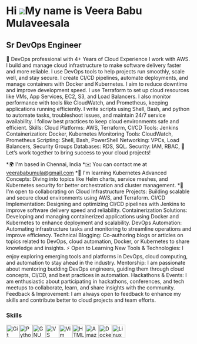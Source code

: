Hi ![](https://user-images.githubusercontent.com/18350557/176309783-0785949b-9127-417c-8b55-ab5a4333674e.gif)My name is Veera Babu Mulaveesala
===========================================================================================================================================

Sr DevOps Engineer
------------------

🚀 DevOps professional with 4+ Years of Cloud Experience I work with  AWS. I build and manage cloud infrastructure to make software delivery faster and more reliable. I use DevOps tools to help projects run smoothly, scale well, and stay secure. I create CI/CD pipelines, automate deployments, and manage containers with Docker and Kubernetes. I aim to reduce downtime and improve development speed. I use Terraform to set up cloud resources like VMs, App Services, EC2, S3, and Load Balancers. I also monitor performance with tools like  CloudWatch, and Prometheus, keeping applications running efficiently. I write scripts using Shell, Bash, and python to automate tasks, troubleshoot issues, and maintain 24/7 service availability. I follow best practices to keep cloud environments safe and efficient. Skills: Cloud Platforms: AWS, Terraform, CI/CD Tools: Jenkins Containerization: Docker, Kubernetes Monitoring Tools:  CloudWatch, Prometheus Scripting: Shell, Bash, PowerShell Networking: VPCs, Load Balancers, Security Groups Databases: RDS, SQL. Security: IAM, RBAC,
🌟 Let’s work together to bring success to your cloud projects!


*🌍  I'm based in Chennai, India
*✉️  You can contact me at veerababumula@gmail.com
*🧠  I'm learning Kubernetes Advanced Concepts: Diving into topics like Helm charts, service meshes, and Kubernetes security for better orchestration and cluster management.
*🤝  I'm open to collaborating on Cloud Infrastructure Projects: Building scalable and secure cloud environments using AWS, and Terraform. CI/CD Implementation: Designing and optimizing CI/CD pipelines with Jenkins to improve software delivery speed and reliability. Containerization Solutions: Developing and managing containerized applications using Docker and Kubernetes to enhance deployment and scalability. DevOps Automation: Automating infrastructure tasks and monitoring to streamline operations and improve efficiency. Technical Blogging: Co-authoring blogs or articles on topics related to DevOps, cloud automation, Docker, or Kubernetes to share knowledge and insights.
    ⚡  Open to Learning New Tools & Technologies: I enjoy exploring emerging tools and platforms in DevOps, cloud computing, and automation to stay ahead in the industry. Mentorship: I am passionate about mentoring budding DevOps engineers, guiding them through cloud concepts, CI/CD, and best practices in automation. Hackathons & Events: I am enthusiastic about participating in hackathons, conferences, and tech meetups to collaborate, learn, and share insights with the community. Feedback & Improvement: I am always open to feedback to enhance my skills and contribute better to cloud projects and team efforts.

    
### Skills


<p align="left">
<a href="https://git-scm.com/" target="_blank" rel="noreferrer"><img src="https://raw.githubusercontent.com/danielcranney/readme-generator/main/public/icons/skills/git-colored.svg" width="36" height="36" alt="Git" /></a><a href="https://www.python.org/" target="_blank" rel="noreferrer"><img src="https://raw.githubusercontent.com/danielcranney/readme-generator/main/public/icons/skills/python-colored.svg" width="36" height="36" alt="Python" /></a><a href="https://www.gnu.org/software/bash/" target="_blank" rel="noreferrer"><img src="https://raw.githubusercontent.com/danielcranney/readme-generator/main/public/icons/skills/gnubash.svg" width="36" height="36" alt="GNU Bash" /></a><a href="https://code.visualstudio.com/" target="_blank" rel="noreferrer"><img src="https://raw.githubusercontent.com/danielcranney/readme-generator/main/public/icons/skills/visualstudiocode.svg" width="36" height="36" alt="VS Code" /></a><a href="https://www.vim.org/" target="_blank" rel="noreferrer"><img src="https://raw.githubusercontent.com/danielcranney/readme-generator/main/public/icons/skills/vim.svg" width="36" height="36" alt="Vim" /></a><a href="https://developer.mozilla.org/en-US/docs/Glossary/HTML5" target="_blank" rel="noreferrer"><img src="https://raw.githubusercontent.com/danielcranney/readme-generator/main/public/icons/skills/html5-colored.svg" width="36" height="36" alt="HTML5" /></a><a href="https://aws.amazon.com" target="_blank" rel="noreferrer"><img src="https://raw.githubusercontent.com/danielcranney/readme-generator/main/public/icons/skills/aws-colored.svg" width="36" height="36" alt="Amazon Web Services" /></a><a href="https://www.docker.com/" target="_blank" rel="noreferrer"><img src="https://raw.githubusercontent.com/danielcranney/readme-generator/main/public/icons/skills/docker-colored.svg" width="36" height="36" alt="Docker" /></a><a href="https://www.linux.org" target="_blank" rel="noreferrer"><img src="https://raw.githubusercontent.com/danielcranney/readme-generator/main/public/icons/skills/linux-colored.svg" width="36" height="36" alt="Linux" /></a>
</p>

